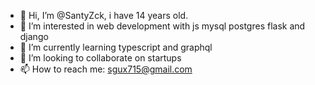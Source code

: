 - 👋 Hi, I’m @SantyZck, i have 14 years old.
- 👀 I’m interested in web development with js mysql postgres flask and django
- 🌱 I’m currently learning typescript and graphql
- 💞️ I’m looking to collaborate on startups
- 📫 How to reach me: sgux715@gmail.com

<!---
SantyZck/SantyZck is a ✨ special ✨ repository because its `README.md` (this file) appears on your GitHub profile.
You can click the Preview link to take a look at your changes.
--->
